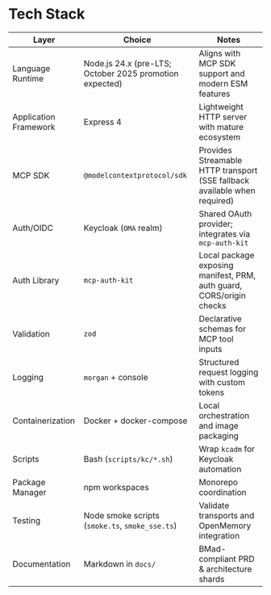# Tech Stack

| Layer | Choice | Notes |
| --- | --- | --- |
| Language Runtime | Node.js 24.x (pre-LTS; October 2025 promotion expected) | Aligns with MCP SDK support and modern ESM features |
| Application Framework | Express 4 | Lightweight HTTP server with mature ecosystem |
| MCP SDK | `@modelcontextprotocol/sdk` | Provides Streamable HTTP transport (SSE fallback available when required) |
| Auth/OIDC | Keycloak (`OMA` realm) | Shared OAuth provider; integrates via `mcp-auth-kit` |
| Auth Library | `mcp-auth-kit` | Local package exposing manifest, PRM, auth guard, CORS/origin checks |
| Validation | `zod` | Declarative schemas for MCP tool inputs |
| Logging | `morgan` + console | Structured request logging with custom tokens |
| Containerization | Docker + docker-compose | Local orchestration and image packaging |
| Scripts | Bash (`scripts/kc/*.sh`) | Wrap `kcadm` for Keycloak automation |
| Package Manager | npm workspaces | Monorepo coordination |
| Testing | Node smoke scripts (`smoke.ts`, `smoke_sse.ts`) | Validate transports and OpenMemory integration |
| Documentation | Markdown in `docs/` | BMad-compliant PRD & architecture shards |
